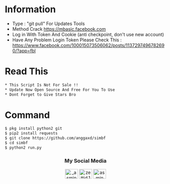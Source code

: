 # Information
* Type : "git pull" For Updates Tools
* Method Crack https://mbasic.facebook.com
* Log in With Token And Cookie (anti checkpoint, don't use new account)
* Have Any Problem Login Token Please Check This : https://www.facebook.com/100015073506062/posts/1137297496782690/?app=fbl

# Read This
```bash
* This Script Is Not For Sale !! 
* Update Now Open Source And Free For You To Use 
* Dont Forget to Give Stars Bro
```

# Command
```bash
$ pkg install python2 git
$ pip2 install requests
$ git clone https://github.com/anggaxd/simbf
$ cd simbf
$ python2 run.py
```

<h3 align="center">My Social Media</h3>
<p align="center">
<a href="https://www.instagram.com/gaaarzxd" target="blank"><img align="center" src="https://cdn.jsdelivr.net/npm/simple-icons@3.0.1/icons/instagram.svg" alt="_asmin19" height="30" width="40" /></a>
<a href="https://www.facebook.com/gaaaarzxd" target="blank"><img align="center" src="https://cdn.jsdelivr.net/npm/simple-icons@3.0.1/icons/facebook.svg" alt="zettid.1" height="30" width="40" /></a>
<a href="https://m.youtube.com/channel/UCyRQesO6I0SgE2RbGfRPS7g" target="blank"><img align="center" src="https://cdn.jsdelivr.net/npm/simple-icons@3.0.1/icons/youtube.svg" alt="asmin dev" height="30" width="40" /></a>
</p>
